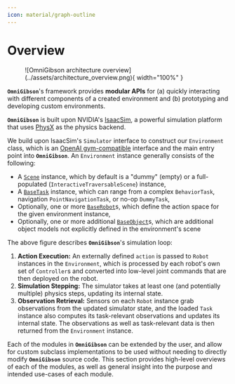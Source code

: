 ```yaml
---
icon: material/graph-outline
---
```


# **Overview**

<figure markdown="span">
  ![OmniGibson architecture overview](../assets/architecture_overview.png){ width="100%" }
</figure>

**`OmniGibson`**'s framework provides **modular APIs** for (a) quickly interacting with different components of a created environment and (b) prototyping and developing custom environments.

**`OmniGibson`** is built upon NVIDIA's [IsaacSim](https://docs.omniverse.nvidia.com/isaacsim/latest/index.html), a powerful simulation platform that uses [PhysX](https://nvidia-omniverse.github.io/PhysX/physx/5.3.1/index.html) as the physics backend.

We build upon IsaacSim's `Simulator` interface to construct our `Environment` class, which is an [OpenAI gym-compatible](https://gymnasium.farama.org/content/gym_compatibility/) interface and the main entry point into **`OmniGibson`**. An `Environment` instance generally consists of the following:

- A [`Scene`](./scenes.md) instance, which by default is a "dummy" (empty) or a full-populated (`InteractiveTraversableScene`) instance,
- A [`BaseTask`](./task.md) instance, which can range from a complex `BehaviorTask`, navigation `PointNavigationTask`, or no-op `DummyTask`,
- Optionally, one or more [`BaseRobot`](./robots.md)s, which define the action space for the given environment instance,
- Optionally, one or more additional [`BaseObject`](./objects.md)s, which are additional object models not explicitly defined in the environment's scene

The above figure describes **`OmniGibson`**'s simulation loop:

1. **Action Execution:** An externally defined `action` is passed to `Robot` instances in the `Environment`, which is processed by each robot's own set of `Controller`s and converted into low-level joint commands that are then deployed on the robot.
2. **Simulation Stepping:** The simulator takes at least one (and potentially multiple) physics steps, updating its internal state.
3. **Observation Retrieval:** Sensors on each `Robot` instance grab observations from the updated simulator state, and the loaded `Task` instance also computes its task-relevant observations and updates its internal state. The observations as well as task-relevant data is then returned from the `Environment` instance.

Each of the modules in **`OmniGibson`** can be extended by the user, and allow for custom subclass implementations to be used without needing to directly modify **`OmniGibson`** source code. This section provides high-level overviews of each of the modules, as well as general insight into the purpose and intended use-cases of each module.
